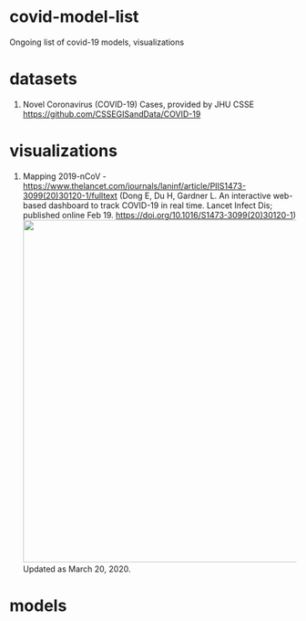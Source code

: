 # covid-model-list
Ongoing list of covid-19 models, visualizations

# datasets
1. Novel Coronavirus (COVID-19) Cases, provided by JHU CSSE  https://github.com/CSSEGISandData/COVID-19


# visualizations
1. Mapping 2019-nCoV - https://www.thelancet.com/journals/laninf/article/PIIS1473-3099(20)30120-1/fulltext (Dong E, Du H, Gardner L. An interactive web-based dashboard to track COVID-19 in real time. Lancet Infect Dis; published online Feb 19. https://doi.org/10.1016/S1473-3099(20)30120-1)
<img src='mapping.png' width=600></img>
Updated as March 20, 2020.

# models
